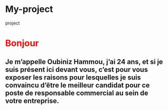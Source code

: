 # My-project
project

<h1 style="color:red">Bonjour</h1>

<h2>Je m’appelle Oubiniz Hammou, j’ai 24 ans, et si je suis présent ici devant vous, c’est pour vous exposer les raisons pour lesquelles je suis convaincu d’être le meilleur candidat pour ce poste de responsable commercial au sein de votre entreprise.</h2>
